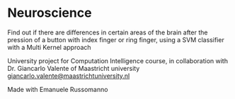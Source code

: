 # Neuroscience
Find out if there are differences in certain areas of the brain after the pression of a button with index finger or ring finger, using a SVM classifier with a Multi Kernel approach

University project for Computation Intelligence course, in collaboration with Dr. Giancarlo Valente of Maastricht university
giancarlo.valente@maastrichtuniversity.nl

Made with Emanuele Russomanno
